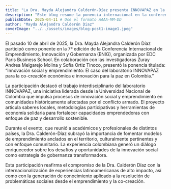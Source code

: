 ```yaml
---
title: "La Dra. Mayda Alejandra Calderón-Díaz presenta INNOVAPAZ en la Conferencia de Emprendimiento, Innovación y Gobernanza en París-Francia"
description: "Este blog resume la ponencia internacional en la conferencia ENIG2025"
publishDate: 2025-04-11 # Use el formato AAAA-MM-DD
author: "Mayda Alejandra Calderón Diaz"
coverImage: "../../assets/images/blog-post1-image1.jpeg"
---
```


El pasado 10 de abril de 2025, la Dra. Mayda Alejandra Calderón Díaz participó como ponente en la 7ª edición de la Conferencia Internacional de Emprendimiento, Innovación y Gobernanza (ENIG), organizada por EDC Paris Business School. En colaboración con las investigadoras Zuray Andrea Melgarejo Molina y Sofía Ortiz Tinoco, presentó la ponencia titulada: “Innovación social y emprendimiento: El caso del laboratorio INNOVAPAZ para la co-creación económica e innovación para la paz en Colombia.”

La participación destacó el trabajo interdisciplinario del laboratorio INNOVAPAZ, una iniciativa liderada desde la Universidad Nacional de Colombia que impulsa procesos de innovación social y emprendimiento en comunidades históricamente afectadas por el conflicto armado. El proyecto articula saberes locales, metodologías participativas y herramientas de economía solidaria para fortalecer capacidades emprendedoras con enfoque de paz y desarrollo sostenible.

Durante el evento, que reunió a académicos y profesionales de distintos países, la Dra. Calderón-Díaz subrayó la importancia de fomentar modelos de emprendimiento anclados en el territorio, culturalmente pertinentes y con enfoque comunitario. La experiencia colombiana generó un diálogo enriquecedor sobre los desafíos y oportunidades de la innovación social como estrategia de gobernanza transformadora.

Esta participación reafirma el compromiso de la Dra. Calderón Díaz con la internacionalización de experiencias latinoamericanas de alto impacto, así como con la generación de conocimiento aplicado a la resolución de problemáticas sociales desde el emprendimiento y la co-creación.
